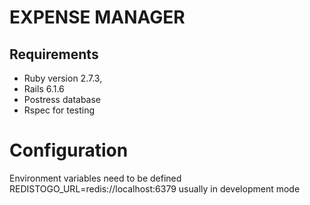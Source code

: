 # EXPENSE MANAGER 


Requirements
-------------
* Ruby version 2.7.3,
* Rails 6.1.6
* Postress database
* Rspec for testing

    
# Configuration
  Environment variables need to be defined
    REDISTOGO_URL=redis://localhost:6379 usually in development mode






